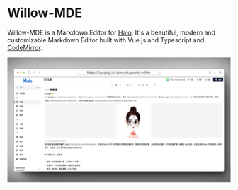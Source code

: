 # Willow-MDE

Willow-MDE is a Markdown Editor for [Halo](https://github.com/halo-dev/halo).
It's a beautiful, modern and customizable Markdown Editor
built with Vue.js and Typescript and [CodeMirror](https://github.com/codemirror).

![Preview Willow MDE](./snapshots/preview.png)